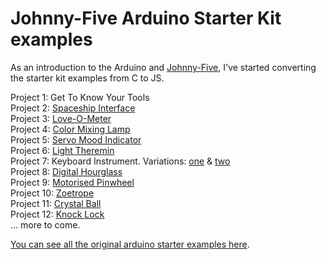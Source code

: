 # Johnny-Five Arduino Starter Kit examples

As an introduction to the Arduino and [Johnny-Five](https://github.com/rwaldron/johnny-five), I've started converting the starter kit examples from C to JS.

Project 1: Get To Know Your Tools  
Project 2: [Spaceship Interface](./spaceship-interface.js)  
Project 3: [Love-O-Meter](./love-o-meter.js)  
Project 4: [Color Mixing Lamp](color-mixing-lamp.js)  
Project 5: [Servo Mood Indicator](./mood-indicator.js)  
Project 6: [Light Theremin](./light-theremin.js)  
Project 7: Keyboard Instrument. Variations: [ one](./keyboard-instrument-1.js) & [ two](./keyboard-instrument-2.js)  
Project 8: [Digital Hourglass](./digital-hourglass.js)  
Project 9: [Motorised Pinwheel](./motorised-pinwheel.js)  
Project 10: [Zoetrope](./zoetrope.js)  
Project 11: [Crystal Ball](./crystal-ball.js)  
Project 12: [Knock Lock](./knock-lock.js)  
... more to come.


[You can see all the original arduino starter examples here](https://github.com/arduino/Arduino/tree/master/build/shared/examples/10.StarterKit).

